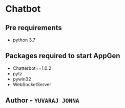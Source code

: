 # Chatbot

## Pre requirements
* python 3.7

## Packages required to start AppGen
* Chatterbot==1.0.2
* pytz
* pywin32
* WebSocketServer

## Author - `YUVARAJ JONNA`
